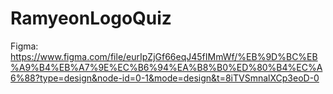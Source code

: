 # RamyeonLogoQuiz

Figma: https://www.figma.com/file/eurIpZjGf66eqJ45fIMmWf/%EB%9D%BC%EB%A9%B4%EB%A7%9E%EC%B6%94%EA%B8%B0%ED%80%B4%EC%A6%88?type=design&node-id=0-1&mode=design&t=8iTVSmnalXCp3eoD-0
